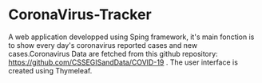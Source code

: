 # CoronaVirus-Tracker
A web application developped using Sping framework, it's main fonction is to show every day's coronavirus reported cases and new cases.Coronavirus Data are fetched from this github repository: https://github.com/CSSEGISandData/COVID-19 . The user interface is created using Thymeleaf.
